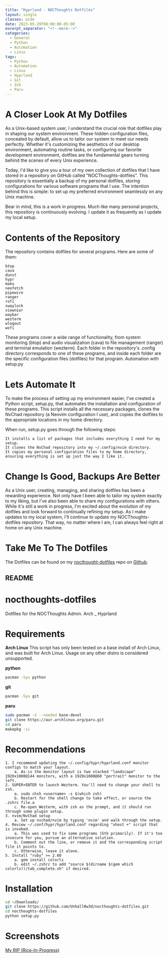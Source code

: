 ```yaml
---
title: "Hyprland - NOCThoughts Dotfiles"
layout: single
classes: wide
date: 2023-05-29T08:00:00-05:00
excerpt_separator: "<!--more-->"
categories:
  - General
  - Python
  - Automation
  - Linux
tags:
  - Python
  - Automation
  - Linux
  - Hyprland
  - Git
  - Zsh
  - Paru
---
```


# A Closer Look At My Dotfiles

As a Unix-based system user, I understand the crucial role that dotfiles play in shaping our system environment. <!--more-->These hidden configuration files, concealed by default, allow us to tailor our system to meet our needs perfectly. Whether it's customizing the aesthetics of our desktop environment, automating routine tasks, or configuring our favorite development environment, dotfiles are the fundamental gears turning behind the scenes of every Unix experience.

Today, I'd like to give you a tour of my own collection of dotfiles that I have stored in a repository on GitHub called "NOCThoughts-dotfiles". This repository is essentially a backup of my personal dotfiles, storing configurations for various software programs that I use. The intention behind this is simple: to set up my preferred environment seamlessly on any Unix machine.

Bear in mind, this is a work in progress. Much like many personal projects, this repository is continuously evolving. I update it as frequently as I update my local setup.

# Contents of the Repository

The repository contains dotfiles for several programs. Here are some of them:

    btop
    cava
    dunst
    hypr
    mako
    neofetch
    pipewire
    ranger
    rofi
    swaylock
    viewnior
    waybar
    wezterm
    wlogout
    wofi​

These programs cover a wide range of functionality, from system monitoring (btop) and audio visualization (cava) to file management (ranger) and terminal emulation (wezterm). Each folder in the repository's .config directory corresponds to one of these programs, and inside each folder are the specific configuration files (dotfiles) for that program.
Automation with setup.py


# Lets Automate It

To make the process of setting up my environment easier, I've created a Python script, setup.py, that automates the installation and configuration of these programs. This script installs all the necessary packages, clones the NvChad repository (a Neovim configuration I use), and copies the dotfiles to the appropriate locations in my home directory​​.

When run, setup.py goes through the following steps:

    It installs a list of packages that includes everything I need for my setup.
    It clones the NvChad repository into my ~/.config/nvim directory.
    It copies my personal configuration files to my home directory, ensuring everything is set up just the way I like it.

# Change Is Good, Backups Are Better

As a Unix user, creating, managing, and sharing dotfiles has been a rewarding experience. Not only have I been able to tailor my system exactly to my liking, but I've also been able to share my configurations with others. While it's still a work in progress, I'm excited about the evolution of my dotfiles and look forward to continually refining my setup. As I make updates to my local system, I'll continue to update my NOCThoughts-dotfiles repository. That way, no matter where I am, I can always feel right at home on any Unix machine.

# Take Me To The Dotfiles

The Dotfiles can be found on my [nocthought-dotfiles](https://github.com/Unhall0w3d/nocthoughts-dotfiles) repo on [Github](https://github.com/Unhall0w3d).

## README

# nocthoughts-dotfiles
Dotfiles for the NOCThoughts Admin. Arch _ Hyprland

# Requirements

**Arch Linux**
This script has only been tested on a base install of Arch Linux, and was built for Arch Linux.
Usage on any other distro is considered unsupported.

**python**
```zsh
pacman -Syu python
```

**git**
```zsh
pacman -Syu git
```

**paru**
```zsh
sudo pacman -S --needed base-devel
git clone https://aur.archlinux.org/paru.git
cd paru
makepkg -si
```

# Recommendations
```text
1. I recommend updating the ~/.config/hypr/hyprland.conf monitor configs to match your layout.
    a. As-is the monitor layout is two stacked "landscape" 1920x1080@144 monitors, with a 1920x1080@60 "portrait" monitor to the left.
2. SUPER+ENTER to launch Wezterm. You'll need to change your shell to zsh.
    a. sudo chsh <username> -s $(which zsh)
    b. Restart for the shell change to take effect, or source the .zshrc file.a
    c. Re-open Wezterm, with zsh as the prompt, and it should run through some plugin setup.
3. nvim/NvChad setup
    a. Set up nvchad/nvim by typing 'nvim' and walk through the setup.
4. Review ~/.conf/hypr/hyprland.conf regarding "xhost +" script that is invoked.
    a. This was used to fix some programs (Gtk primarily). If it's too insecure for you, pursue an alternative solution.
    b. Comment out the line, or remove it and the corresponding script file it points to.
    c. Otherwise, leave it alone.
5. Install "ruby" >= 2.60
    a. gem install colorls
    b. edit ~/.zshrc to add "source $(dirname $(gem which colorls))/tab_complete.sh" if desired.
```

# Installation

```zsh
cd ~/Downloads/
git clone https://github.com/Unhall0w3d/nocthoughts-dotfiles.git
cd nocthoughts-dotfiles
python setup.py
```

# Screenshots

[My RIP (Rice-In-Progress)](https://imgur.com/a/mM3YFSA)
